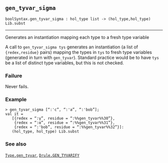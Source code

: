 ## `gen_tyvar_sigma`

``` hol4
boolSyntax.gen_tyvar_sigma : hol_type list -> (hol_type,hol_type) Lib.subst
```

------------------------------------------------------------------------

Generates an instantiation mapping each type to a fresh type variable

A call to `gen_tyvar_sigma tys` generates an instantiation (a list of
`{redex,residue}` pairs) mapping the types in `tys` to fresh type
variables (generated in turn with `gen_tyvar`). Standard practice would
be to have `tys` be a list of distinct type variables, but this is not
checked.

### Failure

Never fails.

### Example

``` hol4
> gen_tyvar_sigma [“:'c”, “:'a”, “:'bob”];
val it =
   [{redex = “:γ”, residue = “:%%gen_tyvar%%30”},
    {redex = “:α”, residue = “:%%gen_tyvar%%31”},
    {redex = “:'bob”, residue = “:%%gen_tyvar%%32”}]:
   (hol_type, hol_type) Lib.subst
```

### See also

[`Type.gen_tyvar`](#Type.gen_tyvar),
[`Drule.GEN_TYVARIFY`](#Drule.GEN_TYVARIFY)
